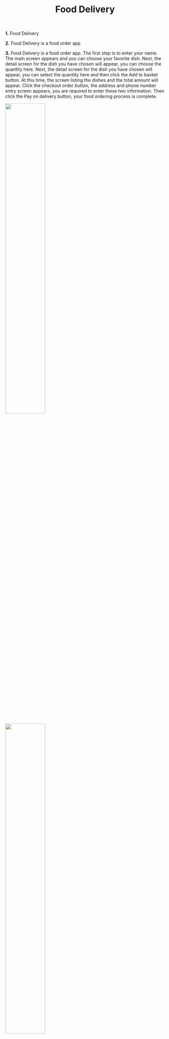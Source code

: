 <h1 align="center"> Food Delivery </h1> <br>

**1.** Food Delivery

**2.** Food Delivery is a food order app

**3.** Food Delivery is a food order app. 
The first step is to enter your name.
The main screen appears and you can choose your favorite dish. Next, the detail screen for the dish you have chosen will appear, you can choose the quantity here.
Next, the detail screen for the dish you have chosen will appear, you can select the quantity here and then click the Add to basket button. At this time, the screen listing the dishes and the total amount will appear. Click the checkout order button, the address and phone number entry screen appears, you are required to enter these two information. Then click the Pay on delivery button, your food ordering process is complete.



<img src='./image/image_1.jpg' width=50%>
<img src='./image/image_2.jpg' width=50%>
<img src='./image/image_3.jpg' width=50%>
<img src='./image/image_4.jpg' width=50%>
<img src='./image/image_5.jpg' width=50%>
<img src='./image/image_6.jpg' width=50%>
<img src='./image/image_7.jpg' width=50%>
